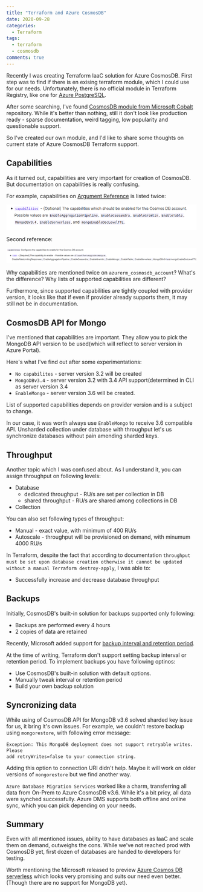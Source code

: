 ```yaml
---
title: "Terraform and Azure CosmosDB"
date: 2020-09-28
categories:
  - Terraform
tags:
  - terraform
  - cosmosdb
comments: true
---
```


Recently I was creating Terraform IaaC solution for Azure CosmosDB. First step
was to find if there is en exising terraform module, which I could use for our
needs. Unfortunately, there is no official module in Terraform Registry, like
one for [Azure PostgreSQL](https://registry.terraform.io/modules/Azure/postgresql/azurerm/2.1.0).

After some searching, I've found [CosmosDB module from Microsoft Cobalt](https://github.com/microsoft/cobalt/tree/master/infra/modules/providers/azure/cosmosdb)
repository. While it's better than nothing, still it don't look like production
ready - sparse documentation, weird tagging, low popularity and questionable
support.

So I've created our own module, and I'd like to share some thoughts on current
state of Azure CosmosDB Terraform support.

## Capabilities

As it turned out, capabilities are very important for creation of CosmosDB. But
documentation on capabilities is really confusing.

For example, capabilities on [Argument Reference](https://www.terraform.io/docs/providers/azurerm/r/cosmosdb_account.html#argument-reference)
is listed twice:

![First reference](/assets/images/cosmosdb-capabilities1.png)

Second reference:

![Second reference](/assets/images/cosmosdb-capabilities2.png)

Why capabilities are mentioned twice on `azurerm_cosmosdb_account`? What's the
difference? Why lists of supported capabilities are different?

Furthermore, since supported capabilities are tightly coupled with provider
version, it looks like that if even if provider already supports them, it may
still not be in documentation.

## CosmosDB API for Mongo

I've mentioned that capabilities are important. They allow you to pick the
MongoDB API version to be used(which will reflect to server version in Azure
Portal).

Here's what I've find out after some experimentations:

- `No capabilites` - server version 3.2 will be created
- `MongoDBv3.4` - server version 3.2 with 3.4 API support(determined in CLI as
  server version 3.4
- `EnableMongo` - server version 3.6 will be created.

List of supported capabilities depends on provider version and is a subject to
change.

In our case, it was worth always use `EnableMongo` to receive 3.6 compatible API.
Unsharded collection under database with throughput let's us synchronize
databases without pain amending sharded keys.

## Throughput

Another topic which I was confused about. As I understand it, you can assign
throughput on following levels:
- Database
  - dedicated throughput - RU/s are set per collection in DB
  - shared throughput - RU/s are shared among collections in DB
- Collection

You can also set following types of throughput:
- Manual - exact value, with minimum of 400 RU/s
- Autoscale - throughput will be provisioned on demand, with minumum 4000 RU/s

In Terraform, despite the fact that according to documentation `throughput must
be set upon database creation otherwise it cannot be updated without a manual
Terraform destroy-apply`, I was able to:
 - Successfully increase and decrease database throughput

## Backups

Initially, CosmosDB's built-in solution for backups supported only following:
- Backups are performed every 4 hours
- 2 copies of data are retained

Recently, Microsoft added support for [backup interval and retention period]( https://docs.microsoft.com/en-us/azure/cosmos-db/online-backup-and-restore#modify-the-backup-interval-and-retention-period).

At the time of writing, Terraform don't support setting backup interval or
retention period. To implement backups you have following optinos:
- Use CosmosDB's built-in solution with default options.
- Manually tweak interval or retention period
- Build your own backup solution

## Syncronizing data

While using of CosmosDB API for MongoDB v3.6 solved sharded key issue for us,
it bring it's own issues. For example, we couldn't restore backup using
`mongorestore`, with following error message:

```
Exception: This MongoDB deployment does not support retryable writes. Please
add retryWrites=false to your connection string.
```

Adding this option to connection URI didn't help. Maybe it will work on older
versions of `mongorestore` but we find another way.

`Azure Database Migration Services` worked like a charm, transferring all data
from On-Prem to Azure CosmosDB v3.6. While it's a bit pricy, all data were
synched successfully. Azure DMS supports both offline and online sync, which you
can pick depending on your needs.

## Summary

Even with all mentioned issues, ability to have databases as IaaC and scale them
on demand, outweighs the cons. While we've not reached prod with CosmosDB yet,
first dozen of databases are handed to developers for testing.

Worth mentioning the Microsoft released to preview [Azure Cosmos DB serverless](https://docs.microsoft.com/en-us/azure/cosmos-db/serverless)
which looks very promising and suits our need even better.(Though there are no
support for MongoDB yet).
